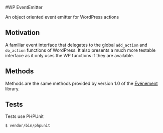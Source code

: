 #WP EventEmitter

An object oriented event emitter for WordPress actions

## Motivation

A familiar event interface that delegates to the global `add_action` and `do_action` functions of WordPress. It also presents
a much more testable interface as it only uses the WP functions if they are available.

## Methods

Methods are the same methods provided by version 1.0 of the [Événement](https://github.com/igorw/evenement/tree/v1.0.0) library.

## Tests

Tests use PHPUnit

```
$ vendor/bin/phpunit
```


